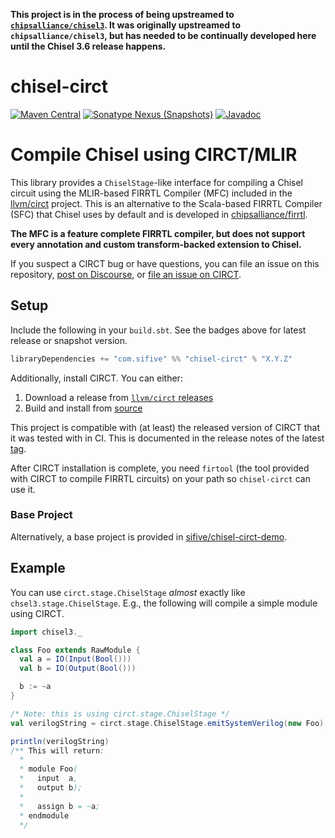 **This project is in the process of being upstreamed to [`chipsalliance/chisel3`](https://github.com/chipsalliance/chisel3).  It was originally upstreamed to `chipsalliance/chisel3`, but has needed to be continually developed here until the Chisel 3.6 release happens.**

# chisel-circt

[![Maven Central](https://img.shields.io/maven-central/v/com.sifive/chisel-circt_2.13)](https://maven-badges.herokuapp.com/maven-central/com.sifive/chisel-circt_2.13)
[![Sonatype Nexus (Snapshots)](https://img.shields.io/nexus/s/com.sifive/chisel-circt_2.13?server=https%3A%2F%2Foss.sonatype.org)](https://oss.sonatype.org/content/repositories/snapshots/com/sifive/chisel-circt_2.13/)
[![Javadoc](https://javadoc.io/badge2/com.sifive/chisel-circt_2.13/javadoc.svg)](https://javadoc.io/doc/com.sifive/chisel-circt_2.13)

# Compile Chisel using CIRCT/MLIR

This library provides a `ChiselStage`-like interface for compiling a Chisel circuit using the MLIR-based FIRRTL Compiler (MFC) included in the [llvm/circt](https://github.com/llvm/circt) project.
This is an alternative to the Scala-based FIRRTL Compiler (SFC) that Chisel uses by default and is developed in [chipsalliance/firrtl](https://github.com/chipsalliance/firrtl).

**The MFC is a feature complete FIRRTL compiler, but does not support every annotation and custom transform-backed extension to Chisel.**

If you suspect a CIRCT bug or have questions, you can file an issue on this repository, [post on Discourse](https://llvm.discourse.group/c/Projects-that-want-to-become-official-LLVM-Projects/circt/), or [file an issue on CIRCT](https://github.com/llvm/circt/issues/new/choose).

## Setup

Include the following in your `build.sbt`.
See the badges above for latest release or snapshot version.

``` scala
libraryDependencies += "com.sifive" %% "chisel-circt" % "X.Y.Z"
```

Additionally, install CIRCT.
You can either:

1. Download a release from [`llvm/circt` releases](https://github.com/llvm/circt/releases)
2. Build and install from [source](https://github.com/llvm/circt)

This project is compatible with (at least) the released version of CIRCT that it was tested with in CI.
This is documented in the release notes of the latest [tag](https://github.com/sifive/chisel-circt/tags).

After CIRCT installation is complete, you need `firtool` (the tool provided with CIRCT to compile FIRRTL circuits) on your path so `chisel-circt` can use it.

### Base Project

Alternatively, a base project is provided in [sifive/chisel-circt-demo](https://github.com/sifive/chisel-circt-demo).

## Example

You can use `circt.stage.ChiselStage` *almost* exactly like `chsel3.stage.ChiselStage`.
E.g., the following will compile a simple module using CIRCT.

``` scala
import chisel3._

class Foo extends RawModule {
  val a = IO(Input(Bool()))
  val b = IO(Output(Bool()))

  b := ~a
}

/* Note: this is using circt.stage.ChiselStage */
val verilogString = circt.stage.ChiselStage.emitSystemVerilog(new Foo)

println(verilogString)
/** This will return:
  *
  * module Foo(
  *   input  a,
  *   output b);
  *
  *   assign b = ~a;
  * endmodule
  */
```
